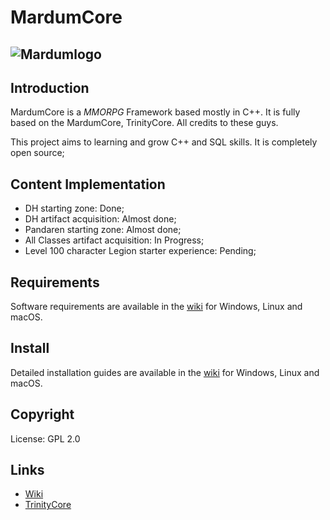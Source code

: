 # MardumCore

![Mardumlogo](https://i.ytimg.com/vi/sMbXKJL82hA/maxresdefault.jpg)
--------------

## Introduction

MardumCore is a *MMORPG* Framework based mostly in C++.
It is fully based on the MardumCore, TrinityCore.
All credits to these guys.

This project aims to learning and grow C++ and SQL skills.
It is completely open source;

## Content Implementation
- DH starting zone: Done;
- DH artifact acquisition: Almost done;
- Pandaren starting zone: Almost done;
- All Classes artifact acquisition: In Progress;
- Level 100 character Legion starter experience: Pending;

## Requirements

Software requirements are available in the [wiki](https://www.trinitycore.info/display/tc/Requirements) for
Windows, Linux and macOS.

## Install

Detailed installation guides are available in the [wiki](https://www.trinitycore.info/display/tc/Installation+Guide) for
Windows, Linux and macOS.

## Copyright

License: GPL 2.0

## Links

* [Wiki](https://www.trinitycore.info)
* [TrinityCore](https://www.trinitycore.org/)

